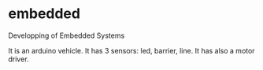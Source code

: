 # embedded
Developping of Embedded Systems

It is an arduino vehicle.
It has 3 sensors: led, barrier, line.
It has also a motor driver.

